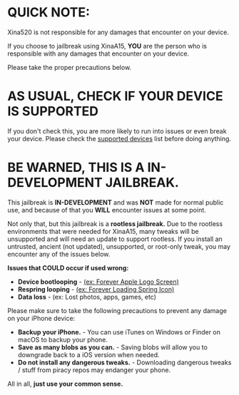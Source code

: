 # QUICK NOTE:
Xina520 is not responsible for any damages that encounter on your device.

If you choose to jailbreak using XinaA15, **YOU** are the person who is responsible with any damages that encounter on your device.

Please take the proper precautions below.

# AS USUAL, CHECK IF YOUR DEVICE IS SUPPORTED
If you don't check this, you are more likely to run into issues or even break your device.
Please check the [supported devices](https://github.com/NotDarkn/XinaA15/blob/main/SUPPORTED.md) list before doing anything.

# BE WARNED, THIS IS A IN-DEVELOPMENT JAILBREAK.

This jailbreak is **IN-DEVELOPMENT** and was **NOT** made for normal public use, and because of that you **WILL** encounter issues at some point.

Not only that, but this jailbreak is a **rootless jailbreak.** Due to the rootless environments that were needed for XinaA15, many tweaks will be unsupported and will need an update to support rootless. If you install an untrusted, ancient (not updated), unsupported, or root-only tweak, you may encounter any of the issues below.

**Issues that COULD occur if used wrong:**
- **Device bootlooping** - [(ex: Forever Apple Logo Screen)](https://ios.cfw.guide/troubleshooting/#bootloops)
- **Respring looping** - [(ex: Forever Loading Spring Icon)](https://ios.cfw.guide/troubleshooting/#respring-loops)
- **Data loss** - (ex: Lost photos, apps, games, etc)

Please make sure to take the following precautions to prevent any damage on your iPhone device:
- **Backup your iPhone.** - You can use iTunes on Windows or Finder on macOS to backup your phone.
- **Save as many blobs as you can.** - Saving blobs will allow you to downgrade back to a iOS version when needed.
- **Do not install any dangerous tweaks.** - Downloading dangerous tweaks / stuff from piracy repos may endanger your phone.

All in all, **just use your common sense.**
